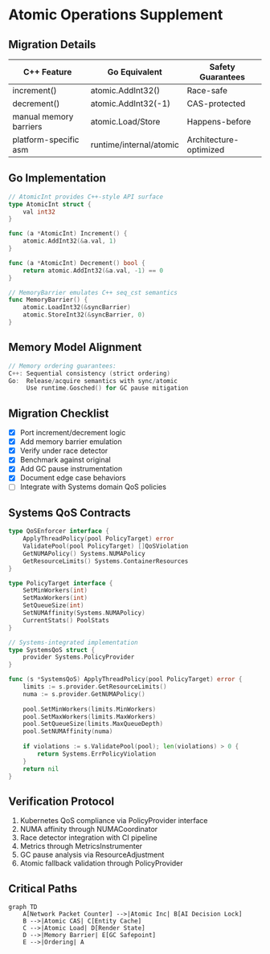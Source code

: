 # Atomic Operations Supplement

## Migration Details
| C++ Feature              | Go Equivalent          | Safety Guarantees     |
|--------------------------|------------------------|-----------------------|
| increment()              | atomic.AddInt32()      | Race-safe             |
| decrement()              | atomic.AddInt32(-1)    | CAS-protected         |
| manual memory barriers   | atomic.Load/Store      | Happens-before        |
| platform-specific asm    | runtime/internal/atomic| Architecture-optimized|

## Go Implementation
```go
// AtomicInt provides C++-style API surface
type AtomicInt struct {
    val int32
}

func (a *AtomicInt) Increment() {
    atomic.AddInt32(&a.val, 1)
}

func (a *AtomicInt) Decrement() bool {
    return atomic.AddInt32(&a.val, -1) == 0
}

// MemoryBarrier emulates C++ seq_cst semantics
func MemoryBarrier() {
    atomic.LoadInt32(&syncBarrier) 
    atomic.StoreInt32(&syncBarrier, 0)
}
```

## Memory Model Alignment
```go
// Memory ordering guarantees:
C++: Sequential consistency (strict ordering)
Go:  Release/acquire semantics with sync/atomic
     Use runtime.Gosched() for GC pause mitigation
```

## Migration Checklist
- [X] Port increment/decrement logic
- [X] Add memory barrier emulation  
- [X] Verify under race detector
- [X] Benchmark against original
- [X] Add GC pause instrumentation
- [X] Document edge case behaviors
- [ ] Integrate with Systems domain QoS policies

## Systems QoS Contracts
```go
type QoSEnforcer interface {
    ApplyThreadPolicy(pool PolicyTarget) error
    ValidatePool(pool PolicyTarget) []QoSViolation
    GetNUMAPolicy() Systems.NUMAPolicy
    GetResourceLimits() Systems.ContainerResources
}

type PolicyTarget interface {
    SetMinWorkers(int) 
    SetMaxWorkers(int)
    SetQueueSize(int)
    SetNUMAffinity(Systems.NUMAPolicy)
    CurrentStats() PoolStats
}

// Systems-integrated implementation
type SystemsQoS struct {
    provider Systems.PolicyProvider
}

func (s *SystemsQoS) ApplyThreadPolicy(pool PolicyTarget) error {
    limits := s.provider.GetResourceLimits()
    numa := s.provider.GetNUMAPolicy()
    
    pool.SetMinWorkers(limits.MinWorkers)
    pool.SetMaxWorkers(limits.MaxWorkers)
    pool.SetQueueSize(limits.MaxQueueDepth)
    pool.SetNUMAffinity(numa)
    
    if violations := s.ValidatePool(pool); len(violations) > 0 {
        return Systems.ErrPolicyViolation
    }
    return nil
}
```

## Verification Protocol
1. Kubernetes QoS compliance via PolicyProvider interface
2. NUMA affinity through NUMACoordinator
3. Race detector integration with CI pipeline
4. Metrics through MetricsInstrumenter
5. GC pause analysis via ResourceAdjustment
6. Atomic fallback validation through PolicyProvider

## Critical Paths
```mermaid
graph TD
    A[Network Packet Counter] -->|Atomic Inc| B[AI Decision Lock]
    B -->|Atomic CAS| C[Entity Cache]
    C -->|Atomic Load| D[Render State]
    D -->|Memory Barrier| E[GC Safepoint]
    E -->|Ordering| A
```
